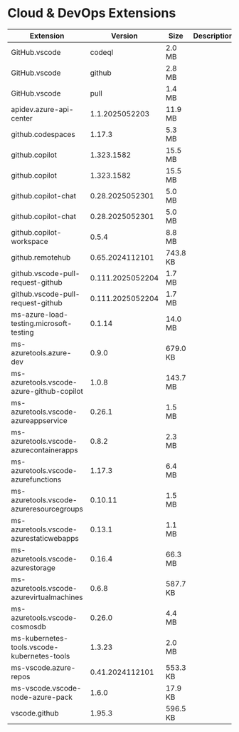 # Cloud & DevOps Extensions

| Extension | Version | Size | Description |
|-----------|---------|------|-------------|
| GitHub.vscode | codeql | 2.0 MB |  |
| GitHub.vscode | github | 2.8 MB |  |
| GitHub.vscode | pull | 1.4 MB |  |
| apidev.azure-api-center | 1.1.2025052203 | 11.9 MB |  |
| github.codespaces | 1.17.3 | 5.3 MB |  |
| github.copilot | 1.323.1582 | 15.5 MB |  |
| github.copilot | 1.323.1582 | 15.5 MB |  |
| github.copilot-chat | 0.28.2025052301 | 5.0 MB |  |
| github.copilot-chat | 0.28.2025052301 | 5.0 MB |  |
| github.copilot-workspace | 0.5.4 | 8.8 MB |  |
| github.remotehub | 0.65.2024112101 | 743.8 KB |  |
| github.vscode-pull-request-github | 0.111.2025052204 | 1.7 MB |  |
| github.vscode-pull-request-github | 0.111.2025052204 | 1.7 MB |  |
| ms-azure-load-testing.microsoft-testing | 0.1.14 | 14.0 MB |  |
| ms-azuretools.azure-dev | 0.9.0 | 679.0 KB |  |
| ms-azuretools.vscode-azure-github-copilot | 1.0.8 | 143.7 MB |  |
| ms-azuretools.vscode-azureappservice | 0.26.1 | 1.5 MB |  |
| ms-azuretools.vscode-azurecontainerapps | 0.8.2 | 2.3 MB |  |
| ms-azuretools.vscode-azurefunctions | 1.17.3 | 6.4 MB |  |
| ms-azuretools.vscode-azureresourcegroups | 0.10.11 | 1.5 MB |  |
| ms-azuretools.vscode-azurestaticwebapps | 0.13.1 | 1.1 MB |  |
| ms-azuretools.vscode-azurestorage | 0.16.4 | 66.3 MB |  |
| ms-azuretools.vscode-azurevirtualmachines | 0.6.8 | 587.7 KB |  |
| ms-azuretools.vscode-cosmosdb | 0.26.0 | 4.4 MB |  |
| ms-kubernetes-tools.vscode-kubernetes-tools | 1.3.23 | 2.0 MB |  |
| ms-vscode.azure-repos | 0.41.2024112101 | 553.3 KB |  |
| ms-vscode.vscode-node-azure-pack | 1.6.0 | 17.9 KB |  |
| vscode.github | 1.95.3 | 596.5 KB |  |

